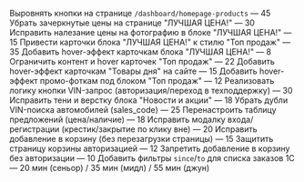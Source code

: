 Выровнять кнопки на странице `/dashboard/homepage-products` — 45
Убрать зачеркнутые цены на странице "ЛУЧШАЯ ЦЕНА!" — 30
Исправить налезание цены на фотографию в блоке "ЛУЧШАЯ ЦЕНА!" — 15
Привести карточки блока "ЛУЧШАЯ ЦЕНА!" к стилю "Топ продаж" — 35
Добавить hover-эффект карточкам блока "ЛУЧШАЯ ЦЕНА!" — 8
Ограничить контент и hover карточек "Топ продаж" — 22
Добавить hover-эффект карточкам "Товары дня" на сайте — 15
Добавить hover-эффект промо-фоткам под блоком "Топ продаж" — 12
Реализовать логику кнопки VIN-запрос (авторизация/переход в техподдержку) — 30
Исправить тени и верстку блока "Новости и акции" — 18
Убрать дубли VIN-поиска автомобилей (sales_code) — 25
Перенастроить таблицу предложений (цена/наличие) — 18
Исправить модалку входа/регистрации (крестик/закрытие по клику вне) — 20
Исправить добавление в корзину (без перезагрузки страницы) — 15
Защитить страницу корзины авторизацией — 12
Запретить добавление в корзину без авторизации — 10
Добавить фильтры `since`/`to` для списка заказов 1С — 20 мин (сеньор) / 35 мин (мидл) / 55 мин (джун)
